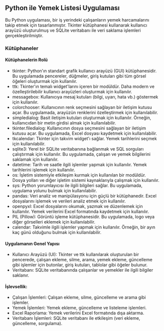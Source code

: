 ## Python ile Yemek Listesi Uygulaması

Bu Python uygulaması, bir iş yerindeki çalışanların yemek harcamalarını takip etmek için tasarlanmıştır. Tkinter kütüphanesi kullanarak kullanıcı arayüzü oluşturulmuş ve SQLite veritabanı ile veri saklama işlemleri gerçekleştirilmiştir.

### Kütüphaneler


#### Kütüphanelerin Rolü
* tkinter: Python'ın standart grafik kullanıcı arayüzü (GUI) kütüphanesidir. Bu uygulamada pencereler, düğmeler, giriş kutuları gibi tüm görsel öğeleri oluşturmak için kullanılır.
* ttk: Tkinter'ın temalı widget'larını içeren bir modüldür. Daha modern ve özelleştirilebilir kullanıcı arayüzleri oluşturmak için kullanılır.
* messagebox: Kullanıcıya mesaj kutuları (bilgi, uyarı, hata vb.) göstermek için kullanılır.
* colorchooser: Kullanıcının renk seçmesini sağlayan bir iletişim kutusu açar. Bu uygulamada, arayüzün renklerini özelleştirmek için kullanılabilir.
* simpledialog: Basit iletişim kutuları oluşturmak için kullanılır. Örneğin, kullanıcıdan bir metin girdisi almak için kullanılabilir.
* tkinter.filedialog: Kullanıcının dosya seçmesini sağlayan bir iletişim kutusu açar. Bu uygulamada, Excel dosyası kaydetmek için kullanılabilir.
* tkcalendar: Tkinter için takvim widget'ı sağlar. Yemek tarihlerini seçmek için kullanılabilir.
* sqlite3: Yerel bir SQLite veritabanına bağlanmak ve SQL sorguları çalıştırmak için kullanılır. Bu uygulamada, çalışan ve yemek bilgilerini saklamak için kullanılır.
* datetime: Tarih ve saatle ilgili işlemler yapmak için kullanılır. Yemek tarihlerini işlemek için kullanılır.
* os: İşletim sistemiyle etkileşim kurmak için kullanılan bir modüldür. Dosya yolları ve diğer işletim sistemi kaynaklarıyla çalışmak için kullanılır.
* sys: Python yorumlayıcısı ile ilgili bilgileri sağlar. Bu uygulamada, uygulama yolunu bulmak için kullanılabilir.
* pandas: Veri analiz ve manipülasyonu için güçlü bir kütüphanedir. Excel dosyalarını işlemek ve verileri analiz etmek için kullanılır.
* openpyxl: Excel dosyalarını okumak, yazmak ve düzenlemek için kullanılır. Yemek verilerini Excel formatında kaydetmek için kullanılır.
* PIL (Pillow): Görüntü işleme kütüphanesidir. Bu uygulamada, logo veya diğer görselleri eklemek için kullanılabilir.
* calendar: Takvimle ilgili işlemler yapmak için kullanılır. Örneğin, bir ayın kaç günü olduğunu bulmak için kullanılabilir.
#### Uygulamanın Genel Yapısı
* Kullanıcı Arayüzü (UI): Tkinter ve ttk kullanılarak oluşturulan bir pencerede, çalışan ekleme, silme, arama, yemek ekleme, güncelleme gibi işlemler için butonlar, giriş kutuları, tablolar gibi öğeler bulunur.
* Veritabanı: SQLite veritabanında çalışanlar ve yemekler ile ilgili bilgiler saklanır.
#### İşlevsellik:
* Çalışan İşlemleri: Çalışan ekleme, silme, güncelleme ve arama gibi işlemler.
* Yemek İşlemleri: Yemek ekleme, güncelleme ve listeleme işlemleri.
* Excel Raporlama: Yemek verilerini Excel formatında dışa aktarma.
* Veritabanı İşlemleri: SQLite veritabanı ile etkileşim (veri ekleme, güncelleme, sorgulama).
